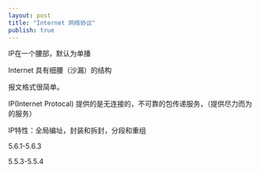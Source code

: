```yaml
---
layout: post
title: "Internet 网络协议"
publish: true
---
```


IP在一个腰部，默认为单播

Internet 具有细腰（沙漏）的结构

报文格式很简单。

IP(Internet Protocal) 提供的是无连接的，不可靠的包传递服务，（提供尽力而为的服务）

IP特性：全局编址，封装和拆封，分段和重组

5.6.1-5.6.3

5.5.3-5.5.4
